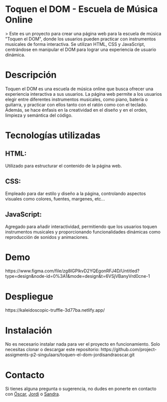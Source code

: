 <h1>Toquen el DOM - Escuela de Música Online</h1>>
Este es un proyecto para crear una página web para la escuela de música "Toquen el DOM", donde los usuarios pueden practicar con instrumentos musicales de forma interactiva. Se utilizan HTML, CSS y JavaScript, centrándose en manipular el DOM para lograr una experiencia de usuario dinámica.

<h1>Descripción</h1>
Toquen el DOM es una escuela de música online que busca ofrecer una experiencia interactiva a sus usuarios. La página web permite a los usuarios elegir entre diferentes instrumentos musicales, como piano, batería o guitarra, y practicar con ellos tanto con el ratón como con el teclado. Además, se hace énfasis en la creatividad en el diseño y en el orden, limpieza y semántica del código.

<h1>Tecnologías utilizadas</h1>
<h2>HTML:</h2> Utilizado para estructurar el contenido de la página web.
<h2>CSS:</h2> Empleado para dar estilo y diseño a la página, controlando aspectos visuales como colores, fuentes, margenes, etc...
<h2>JavaScript:</h2> Agregado para añadir interactividad, permitiendo que los usuarios toquen instrumentos musicales y proporcionando funcionalidades dinámicas como reproducción de sonidos y animaciones.

<h1>Demo</h1>
https://www.figma.com/file/zg8IGPlkvD2YQEgonRFJ4D/Untitled?type=design&node-id=0%3A1&mode=design&t=6VSjVBanyVrd0cne-1

<h1>Despliegue</h1>
https://kaleidoscopic-truffle-3d77ba.netlify.app/

<h1>Instalación</h1>
No es necesario instalar nada para ver el proyecto en funcionamiento. Solo necesitas clonar o descargar este repositorio:
https://github.com/project-assigments-p2-singulaars/toquen-el-dom-jordisandraoscar.git

<h1>Contacto</h1>
Si tienes alguna pregunta o sugerencia, no dudes en ponerte en contacto con <a href="https://www.linkedin.com/in/oscar-herencia-sakkis-996aa12bb">Óscar</a>, <a href="https://www.linkedin.com/">Jordi</a> o <a href="https://www.linkedin.com/in/sandraramirezpuente/">Sandra</a>.
